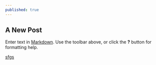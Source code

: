 ```yaml
---
published: true
---
```

## A New Post

Enter text in [Markdown](http://daringfireball.net/projects/markdown/). Use the toolbar above, or click the **?** button for formatting help.

[sfgs](https://www.youtube.com/watch?v=-QA6HqZalBQ)
